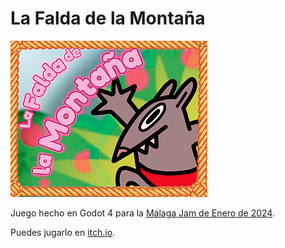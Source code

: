 # La Falda de la Montaña

![thumbnail](thumbnail.png)

Juego hecho en Godot 4 para la [Málaga Jam de Enero de 2024](https://itch.io/jam/malagajam-weekend-17).

Puedes jugarlo en [itch.io](https://edearth.itch.io/falda-montana).

